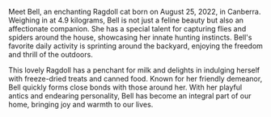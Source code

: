 Meet Bell, an enchanting Ragdoll cat born on August 25, 2022, in Canberra. Weighing in at 4.9 kilograms, Bell is not just a feline beauty but also an affectionate companion. She has a special talent for capturing flies and spiders around the house, showcasing her innate hunting instincts. Bell's favorite daily activity is sprinting around the backyard, enjoying the freedom and thrill of the outdoors.

This lovely Ragdoll has a penchant for milk and delights in indulging herself with freeze-dried treats and canned food. Known for her friendly demeanor, Bell quickly forms close bonds with those around her. With her playful antics and endearing personality, Bell has become an integral part of our home, bringing joy and warmth to our lives.

